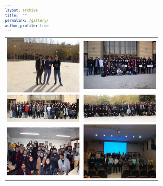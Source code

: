 ```yaml
---
layout: archive
title:  ""
permalink: /gallery/
author_profile: true
---
```





|     |     | 
| --- | --- |
|  ![](/images/gallery/1.JPG) | ![](/images/gallery/2.JPG) |
|   ![](/images/gallery/5.png) | ![](/images/gallery/6.png) | 
|   ![](/images/gallery/3.jpg)| ![](/images/gallery/7.jpg)|

